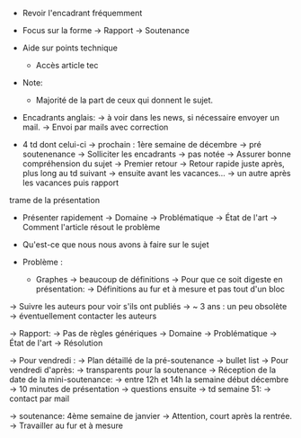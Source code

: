 - Revoir l'encadrant fréquemment
- Focus sur la forme
  -> Rapport
  -> Soutenance
- Aide sur points technique
  - Accès article tec
- Note:
  - Majorité de la part de ceux qui donnent le sujet.
- Encadrants anglais:
  -> à voir dans les news, si nécessaire envoyer un mail.
  -> Envoi par mails avec correction

- 4 td dont celui-ci
  -> prochain : 1ère semaine de décembre
     -> pré soutenenance
     -> Solliciter les encadrants
     -> pas notée
        -> Assurer bonne compréhension du sujet
        -> Premier retour
     -> Retour rapide juste après, plus long au td suivant
  -> ensuite avant les vacances...
  -> un autre après les vacances puis rapport

trame de la présentation
- Présenter rapidement
  -> Domaine
  -> Problématique
  -> État de l'art
  -> Comment l'article résout le problème
- Qu'est-ce que nous nous avons à faire sur le sujet

- Problème :
  - Graphes -> beaucoup de définitions
    -> Pour que ce soit digeste en présentation:
       -> Définitions au fur et à mesure et pas tout d'un bloc

-> Suivre les auteurs pour voir s'ils ont publiés
   -> ~ 3 ans : un peu obsolète
   -> éventuellement contacter les auteurs

-> Rapport:
   -> Pas de règles génériques
   -> Domaine
   -> Problématique
   -> État de l'art
   -> Résolution


-> Pour vendredi :
   -> Plan détaillé de la pré-soutenance
      -> bullet list
-> Pour vendredi d'après:
   -> transparents pour la soutenance
-> Réception de la date de la mini-soutenance:
   -> entre 12h et 14h la semaine début décembre
      -> 10 minutes de présentation
      -> questions ensuite
-> td semaine 51:
   -> contact par mail


-> soutenance: 4ème semaine de janvier
   -> Attention, court après la rentrée.
   -> Travailler au fur et à mesure